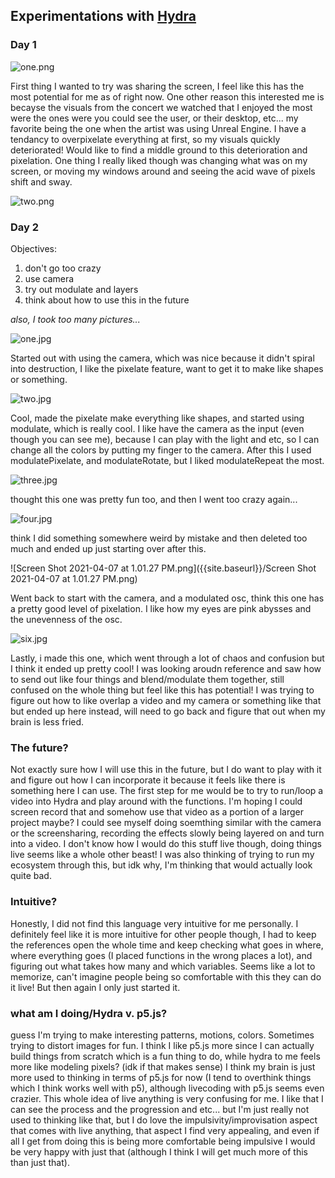 ## Experimentations with [Hydra](http://hydra.ojack.xyz)

### Day 1

![one.png]({{site.baseurl}}/one.png)

First thing I wanted to try was sharing the screen, I feel like this has the most potential for me as of right now. One other reason this interested me is becayse the visuals from the concert we watched that I enjoyed the most were the ones were you could see the user, or their desktop, etc... my favorite being the one when the artist was using Unreal Engine. I have a tendancy to overpixelate everything at first, so my visuals quickly deteriorated! Would like to find a middle ground to this deterioration and pixelation. One thing I really liked though was changing what was on my screen, or moving my windows around and seeing the acid wave of pixels shift and sway.

![two.png]({{site.baseurl}}/two.png)

### Day 2

Objectives: 
1. don't go too crazy
1. use camera
1. try out modulate and layers
1. think about how to use this in the future

_also, I took too many pictures..._

![one.jpg]({{site.baseurl}}/one.jpg)

Started out with using the camera, which was nice because it didn't spiral into destruction, I like the pixelate feature, want to get it to make like shapes or something.

![two.jpg]({{site.baseurl}}/two.jpg)

Cool, made the pixelate make everything like shapes, and started using modulate, which is really cool. I like have the camera as the input (even though you can see me), because I can play with the light and etc, so I can change all the colors by putting my finger to the camera. After this I used modulatePixelate, and modulateRotate, but I liked modulateRepeat the most. 

![three.jpg]({{site.baseurl}}/three.jpg)

thought this one was pretty fun too, and then I went too crazy again...

![four.jpg]({{site.baseurl}}/four.jpg)

think I did something somewhere weird by mistake and then deleted too much and ended up just starting over after this.

![Screen Shot 2021-04-07 at 1.01.27 PM.png]({{site.baseurl}}/Screen Shot 2021-04-07 at 1.01.27 PM.png)

Went back to start with the camera, and a modulated osc, think this one has a pretty good level of pixelation. I like how my eyes are pink abysses and the unevenness of the osc. 

![six.jpg]({{site.baseurl}}/six.jpg)

Lastly, i made this one, which went through a lot of chaos and confusion but I think it ended up pretty cool! I was looking aroudn reference and saw how to send out like four things and blend/modulate them together, still confused on the whole thing but feel like this has potential! I was trying to figure out how to like overlap a video and my camera or something like that but ended up here instead, will need to go back and figure that out when my brain is less fried. 

### The future?

Not exactly sure how I will use this in the future, but I do want to play with it and figure out how I can incorporate it because it feels like there is something here I can use. The first step for me would be to try to run/loop a video into Hydra and play around with the functions. I'm hoping I could screen record that and somehow use that video as a portion of a larger project maybe? I could see myself doing soemthing similar with the camera or the screensharing, recording the effects slowly being layered on and turn into a video. I don't know how I would do this stuff live though, doing things live seems like a whole other beast! I was also thinking of trying to run my ecosystem through this, but idk why, I'm thinking that would actually look quite bad. 

### Intuitive? 

Honestly, I did not find this language very intuitive for me personally. I definitely feel like it is more intuitive for other people though, I had to keep the references open the whole time and keep checking what goes in where, where everything goes (I placed functions in the wrong places a lot), and figuring out what takes how many and which variables. Seems like a lot to memorize, can't imagine people being so comfortable with this they can do it live! But then again I only just started it. 

### what am I doing/Hydra v. p5.js?

guess I'm trying to make interesting patterns, motions, colors. Sometimes trying to distort images for fun. I think I like p5.js more since I can actually build things from scratch which is a fun thing to do, while hydra to me feels more like modeling pixels? (idk if that makes sense) I think my brain is just more used to thinking in terms of p5.js for now (I tend to overthink things which I think works well with p5), although livecoding with p5.js seems even crazier. This whole idea of live anything is very confusing for me. I like that I can see the process and the progression and etc... but I'm just really not used to thinking like that, but I do love the impulsivity/improvisation aspect that comes with live anything, that aspect I find very appealing, and even if all I get from doing this is being more comfortable being impulsive I would be very happy with just that (although I think I will get much more of this than just that).